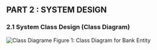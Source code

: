 ## PART 2 : SYSTEM DESIGN ##
### 2.1 System Class Design (Class Diagram) ###

<img title="Class Diagrame" src="/images/classdiagram.png">
Figure 1: Class Diagram for Bank Entity

